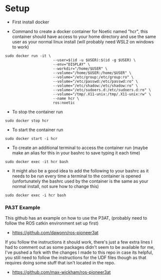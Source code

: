 # Setup

- First install docker

- Command to create a docker container for Noetic named "hcr", this container should have access to your home directory and use the same user as your normal linux install (will probably need WSL2 on windows to work)

```
sudo docker run -it \
                      --user=$(id -u $USER):$(id -g $USER) \
                      --env="DISPLAY" \
                      --workdir="/home/$USER" \
                      --volume="/home/$USER:/home/$USER" \
                      --volume="/etc/group:/etc/group:ro" \
                      --volume="/etc/passwd:/etc/passwd:ro" \
                      --volume="/etc/shadow:/etc/shadow:ro" \
                      --volume="/etc/sudoers.d:/etc/sudoers.d:ro" \
                      --volume="/tmp/.X11-unix:/tmp/.X11-unix:rw" \
                      --name hcr \
                      ros:noetic
```

- To stop the container run
```
sudo docker stop hcr
```

- To start the container run
```
sudo docker start -i hcr
```

- To create an additional terminal to access the container run (maybe make an alias for this in your bashrc to save typing it each time)
```
sudo docker exec -it hcr bash
```


- It might also be a good idea to add the following to your bashrc as it needs to be run every time a terminal to the container is opened (unfortunately the bashrc used by the container is the same as your normal install, not sure how to change this)
```
sudo docker exec -i hcr bash
```

### PA3T Example

This github has an example on how to use the P3AT, (probably need to follow the ROS catkin environment set up first)
- https://github.com/dawonn/ros-pioneer3at

If you follow the instructions it should work, there's just a few extra lines I had to comment out as some packages didn't seem to be available for me, I've pushed a fork with the changes I made to this repo in case its helpful, you still need to follow the instructions for the UDF files though as that requires doing some stuff that isn't located in the repo.
- https://github.com/max-wickham/ros-pioneer3at
